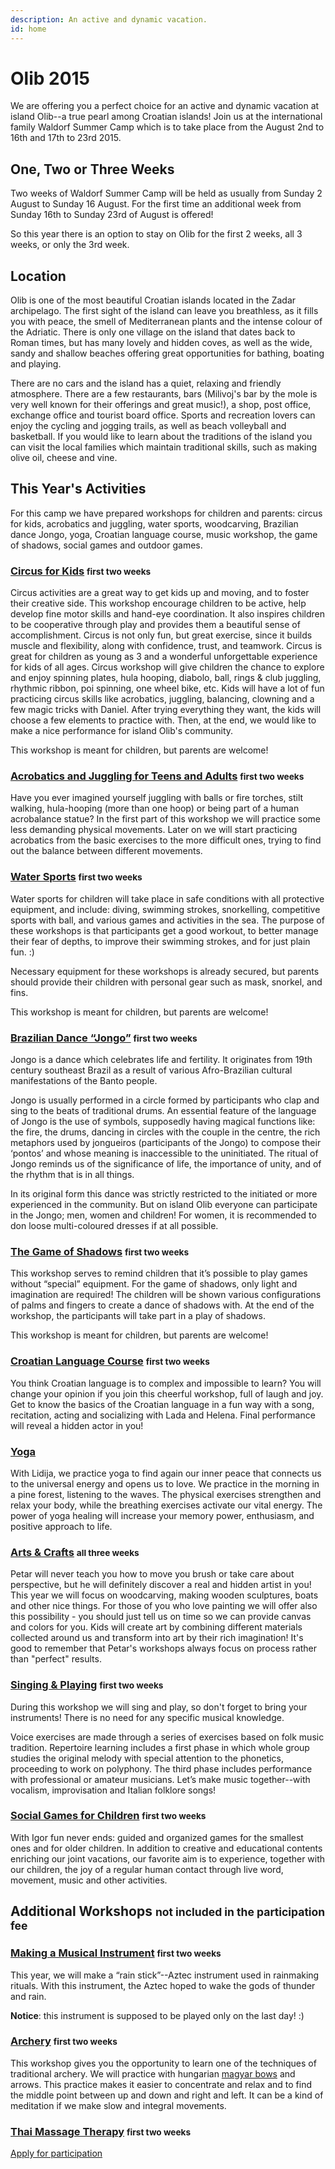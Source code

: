 ```yaml
---
description: An active and dynamic vacation.
id: home
---
```


# Olib 2015

We are offering you a perfect choice for an active and dynamic vacation at island Olib--a true pearl among Croatian islands! Join us at the international family Waldorf Summer Camp which is to take place from the August 2nd to 16th and 17th to 23rd 2015.

## One, Two or Three Weeks

Two weeks of Waldorf Summer Camp will be held as usually from Sunday 2 August to Sunday 16 August. For the first time an additional week from Sunday 16th to Sunday 23rd of August is offered!

So this year there is an option to stay on Olib for the first 2 weeks, all 3 weeks, or only the 3rd week.

## Location

Olib is one of the most beautiful Croatian islands located in the Zadar archipelago. The first sight of the island can leave you breathless, as it fills you with peace, the smell of Mediterranean plants and the intense colour of the Adriatic. There is only one village on the island that dates back to Roman times, but has many lovely and hidden coves, as well as the wide, sandy and shallow beaches offering great opportunities for bathing, boating and playing.

There are no cars and the island has a quiet, relaxing and friendly atmosphere. There are a few restaurants, bars (Milivoj's bar by the mole is very well known for their offerings and great music!), a shop, post office, exchange office and tourist board office. Sports and recreation lovers can enjoy the cycling and jogging trails, as well as beach volleyball and basketball. If you would like to learn about the traditions of the island you can visit the local families which maintain traditional skills, such as making olive oil, cheese and vine.

## This Year's Activities

For this camp we have prepared workshops for children and parents: circus for kids, acrobatics and juggling, water sports, woodcarving, Brazilian dance Jongo, yoga, Croatian language course, music workshop, the game of shadows, social games and outdoor games.

### [Circus for Kids](/workshops/circus-for-kids) <small>first two weeks</small>

Circus activities are a great way to get kids up and moving, and to foster their creative side. This workshop encourage children to be active, help develop fine motor skills and hand-eye coordination. It also inspires children to be cooperative through play and provides them a beautiful sense of accomplishment. Circus is not only fun, but great exercise, since it builds muscle and flexibility, along with confidence, trust, and teamwork. Circus is great for children as young as 3 and a wonderful unforgettable experience for kids of all ages. Circus workshop will give children the chance to explore and enjoy spinning plates, hula hooping, diabolo, ball, rings & club juggling, rhythmic ribbon, poi spinning, one wheel bike, etc. Kids will have a lot of fun practicing circus skills like acrobatics, juggling, balancing, clowning and a few magic tricks with Daniel. After trying everything they want, the kids will choose a few elements to practice with. Then, at the end, we would like to make a nice performance for island Olib's community.

This workshop is meant for children, but parents are welcome!

### [Acrobatics and Juggling for Teens and Adults](/workshops/acrobatics-and-juggling) <small>first two weeks</small>

Have you ever imagined yourself juggling with balls or fire torches, stilt walking, hula-hooping (more than one hoop) or being part of a human acrobalance statue? In the first part of this workshop we will practice some less demanding physical movements. Later on we will start practicing acrobatics from the basic exercises to the more difficult ones, trying to find out the balance between different movements.

### [Water Sports](/workshops/water-sports) <small>first two weeks</small>

Water sports for children will take place in safe conditions with all protective equipment, and include: diving, swimming strokes, snorkelling, competitive sports with ball, and various games and activities in the sea. The purpose of these workshops is that participants get a good workout, to better manage their fear of depths, to improve their swimming strokes, and for just plain fun. :)

Necessary equipment for these workshops is already secured, but parents should provide their children with personal gear such as mask, snorkel, and fins.

This workshop is meant for children, but parents are welcome!

### [Brazilian Dance “Jongo”](/workshops/jongo) <small>first two weeks</small>

Jongo is a dance which celebrates life and fertility. It originates from 19th century southeast Brazil as a result of various Afro-Brazilian cultural manifestations of the Banto people.

Jongo is usually performed in a circle formed by participants who clap and sing to the beats of traditional drums. An essential feature of the language of Jongo is the use of symbols, supposedly having magical functions like: the fire, the drums, dancing in circles with the couple in the centre, the rich metaphors used by jongueiros (participants of the Jongo) to compose their ‘pontos’ and whose meaning is inaccessible to the uninitiated. The ritual of Jongo reminds us of the significance of life, the importance of unity, and of the rhythm that is in all things.

In its original form this dance was strictly restricted to the initiated or more experienced in the community. But on island Olib everyone can participate in the Jongo; men, women and children! For women, it is recommended to don loose multi-coloured dresses if at all possible.

### [The Game of Shadows](/workshops/game-of-shadows) <small>first two weeks</small>

This workshop serves to remind children that it’s possible to play games without “special” equipment. For the game of shadows, only light and imagination are required! The children will be shown various configurations of palms and fingers to create a dance of shadows with. At the end of the workshop, the participants will take part in a play of shadows.

This workshop is meant for children, but parents are welcome!

### [Croatian Language Course](/workshops/croatian-language) <small>first two weeks</small>

You think Croatian language is to complex and impossible to learn? You will change your opinion if you join this cheerful workshop, full of laugh and joy. Get to know the basics of the Croatian language in a fun way with a song, recitation, acting and socializing with Lada and Helena. Final performance will reveal a hidden actor in you!

### [Yoga](/workshops/yoga)

With Lidija, we practice yoga to find again our inner peace that connects us to the universal energy and opens us to love. We practice in the morning in a pine forest, listening to the waves. The physical exercises strengthen and relax your body, while the breathing exercises activate our vital energy. The power of yoga healing will increase your memory power, enthusiasm, and positive approach to life.

### [Arts & Crafts](/workshops/arts-and-crafts) <small>all three weeks</small>

Petar will never teach you how to move you brush or take care about perspective, but he will definitely discover a real and hidden artist in you! This year we will focus on woodcarving, making wooden sculptures, boats and other nice things. For those of you who love painting we will offer also this possibility - you should just tell us on time so we can provide canvas and colors for you. Kids will create art by combining different materials collected around us and transform into art by their rich imagination! It's good to remember that Petar's workshops always focus on process rather than "perfect" results.

### [Singing & Playing](/workshops/singing) <small>first two weeks</small>

During this workshop we will sing and play, so don't forget to bring your instruments! There is no need for any specific musical knowledge.

Voice exercises are made through a series of exercises based on folk music tradition. Repertoire learning includes a first phase in which whole group studies the original melody with special attention to the phonetics, proceeding to work on polyphony. The third phase includes performance with professional or amateur musicians. Let’s make music together--with vocalism, improvisation and Italian folklore songs!

### [Social Games for Children](/workshops/social-games) <small>first two weeks</small>

With Igor fun never ends: guided and organized games for the smallest ones and for older children. In addition to creative and educational contents enriching our joint vacations, our favorite aim is to experience, together with our children, the joy of a regular human contact through live word, movement, music and other activities.

## Additional Workshops <small>not included in the participation fee</small>

### [Making a Musical Instrument](/workshops/making-a-musical-instrument) <small>first two weeks</small>

This year, we will make a “rain stick”--Aztec instrument used in rainmaking rituals. With this instrument, the Aztec hoped to wake the gods of thunder and rain.

**Notice**: this instrument is supposed to be played only on the last day! :)

### [Archery](/workshops/archery) <small>first two weeks</small>

This workshop gives you the opportunity to learn one of the techniques of traditional archery. We will practice with hungarian [magyar bows](http://en.wikipedia.org/wiki/Composite_bow#Hungarian_bow) and arrows. This practice makes it easier to concentrate and relax and to find the middle point between up and down and right and left. It can be a kind of meditation if we make slow and integral movements.

### [Thai Massage Therapy](/workshops/massage) <small>first two weeks</small>

[Apply for participation](https://docs.google.com/forms/d/1cQIyvfsGTy_K0frFLOO6siQK34gD1zJOe7MS5kwtS84/viewform)
